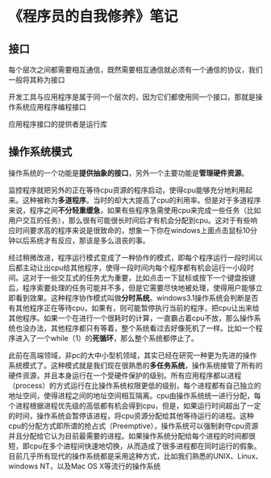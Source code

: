 # 《程序员的自我修养》笔记

## 接口

每个层次之间都需要相互通信，既然需要相互通信就必须有一个通信的协议，我们一般将其称为接口

开发工具与应用程序是属于同一个层次的，因为它们都使用同一个接口，那就是操作系统应用程序编程接口

应用程序接口的提供者是运行库

## 操作系统模式

操作系统的一个功能是**提供抽象的接口**，另外一个主要功能是**管理硬件资源**。

监控程序就把另外的正在等待cpu资源的程序启动，使得cpu能够充分地利用起来。这种被称为**多道程序**。当时的却大大提高了cpu的利用率。但是对于多道程序来说，程序之间**不分轻重缓急**，如果有些程序急需使用cpu来完成一些任务（比如用户交互的任务），那么很有可能很长时间后才有机会分配到cpu。这对于有些响应时间要求高的程序来说是很致命的，想象一下你在windows上面点击鼠标10分钟以后系统才有反应，那该是多么沮丧的事。

经过稍微改进，程序运行模式变成了一种协作的模式，即每个程序运行一段时间以后都主动让出cpu给其他程序，使得一段时间内每个程序都有机会运行一小段时间。这对于一些交互式的任务尤为重要，比如点击一下鼠标或按下一个键盘按键后，程序索要处理的任务可能并不多，但是它需要尽快地被处理，使得用户能够立即看到效果。这种程序协作模式叫做**分时系统**。windows3.1操作系统会判断是否有其他程序正在等待cpu，如果有，则可能暂停执行当前的程序，把cpu让出来给其他程序。如果一个在进行一个很耗时的计算，一直霸占着cpu不放，那么操作系统也没办法，其他程序都只有等着，整个系统看过去好像死机了一样。比如一个程序进入了一个while（1）的**死循环**，那么整个系统都停止了。

此前在高端领域，非pc的大中小型机领域，其实已经在研究一种更为先进的操作系统模式了。这种模式就是我们现在很熟悉的**多任务系统**，操作系统接管了所有的硬件资源，并且本身运行在一个受硬件保护的级别。所有应用程序都以进程（process）的方式运行在比操作系统权限更低的级别，每个进程都有自己独立的地址空间，使得进程之间的地址空间相互隔离。cpu由操作系统统一进行分配，每个进程根据进程优先级的高低都有机会得到cpu，但是，如果运行时间超出了一定的时间，操作系统会暂停该进程，将cpu资源分配给其他等待运行的进程。这种cpu的分配方式即所谓的抢占式（Preemptive），操作系统可以强制剥夺cpu资源并且分配给它认为目前最需要的进程。如果操作系统分配给每个进程的时间都很短，即cpu在多个进程间快速地切换，从而造成了很多进程都在同时运行的假象。目前几乎所有现代的操作系统都是采用这种方式，比如我们熟悉的UNIX、Linux、windows NT，以及Mac OS X等流行的操作系统
